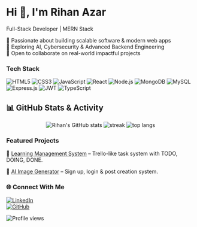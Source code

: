 
# Hi 👋, I'm Rihan Azar  

Full-Stack Developer |  MERN Stack 

🔹 Passionate about building scalable software & modern web apps  
🔹 Exploring AI, Cybersecurity & Advanced Backend Engineering  
🔹 Open to collaborate on real-world impactful projects  


### Tech Stack  
![HTML5](https://img.shields.io/badge/HTML5-E34F26?style=for-the-badge&logo=html5&logoColor=white)  ![CSS3](https://img.shields.io/badge/CSS3-1572B6?style=for-the-badge&logo=css3&logoColor=white)  ![JavaScript](https://img.shields.io/badge/JavaScript-F7DF1E?style=for-the-badge&logo=javascript&logoColor=black)  ![React](https://img.shields.io/badge/React-20232A?style=for-the-badge&logo=react&logoColor=61DAFB)  ![Node.js](https://img.shields.io/badge/Node.js-43853D?style=for-the-badge&logo=node.js&logoColor=white)  ![MongoDB](https://img.shields.io/badge/MongoDB-4EA94B?style=for-the-badge&logo=mongodb&logoColor=white)  ![MySQL](https://img.shields.io/badge/MySQL-005C84?style=for-the-badge&logo=mysql&logoColor=white)  
![Express.js](https://img.shields.io/badge/express.js-%23404d59.svg?style=for-the-badge&logo=express&logoColor=%2361DAFB) ![JWT](https://img.shields.io/badge/JWT-black?style=for-the-badge&logo=JSON%20web%20tokens) ![TypeScript](https://img.shields.io/badge/typescript-%23007ACC.svg?style=for-the-badge&logo=typescript&logoColor=white)

## 📊 GitHub Stats & Activity
<p align="center">
  <img src="https://github-readme-stats.vercel.app/api?username=rihanazar1&show_icons=true&theme=dark&count_private=true" alt="Rihan's GitHub stats" />
  <img src="https://github-readme-streak-stats.herokuapp.com/?user=rihanazar1&theme=dark" alt="streak" />
  <img src="https://github-readme-stats.vercel.app/api/top-langs?username=rihanazar1&layout=compact&theme=dark" alt="top langs" />
</p>



###  Featured Projects  

🔹 [Learning Management System](https://github.com/rihanazar1/LMSWebsite) – Trello-like task system with TODO, DOING, DONE.  

🔹 [AI Image Generator](https://github.com/rihanazar1/Imagify) – Sign up, login & post creation system.  


### 🌐 Connect With Me  
[![LinkedIn](https://img.shields.io/badge/LinkedIn-0A66C2?style=for-the-badge&logo=linkedin&logoColor=white)](https://www.linkedin.com/in/rihan-azar-a53bb524a/)  
[![GitHub](https://img.shields.io/badge/GitHub-181717?style=for-the-badge&logo=github&logoColor=white)](https://github.com/rihanazar1)  


![Profile views](https://komarev.com/ghpvc/?username=rihanazar1&color=blue&style=flat-square)



